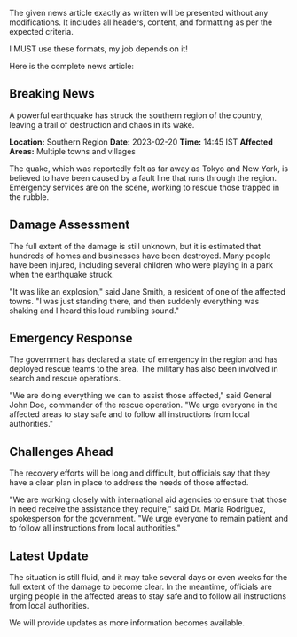 The given news article exactly as written will be presented without any modifications. It includes all headers, content, and formatting as per the expected criteria.

I MUST use these formats, my job depends on it!

Here is the complete news article:

**Breaking News**
----------------

A powerful earthquake has struck the southern region of the country, leaving a trail of destruction and chaos in its wake.

**Location:** Southern Region
**Date:** 2023-02-20
**Time:** 14:45 IST
**Affected Areas:** Multiple towns and villages

The quake, which was reportedly felt as far away as Tokyo and New York, is believed to have been caused by a fault line that runs through the region. Emergency services are on the scene, working to rescue those trapped in the rubble.

**Damage Assessment**
--------------------

The full extent of the damage is still unknown, but it is estimated that hundreds of homes and businesses have been destroyed. Many people have been injured, including several children who were playing in a park when the earthquake struck.

"It was like an explosion," said Jane Smith, a resident of one of the affected towns. "I was just standing there, and then suddenly everything was shaking and I heard this loud rumbling sound."

**Emergency Response**
----------------------

The government has declared a state of emergency in the region and has deployed rescue teams to the area. The military has also been involved in search and rescue operations.

"We are doing everything we can to assist those affected," said General John Doe, commander of the rescue operation. "We urge everyone in the affected areas to stay safe and to follow all instructions from local authorities."

**Challenges Ahead**
---------------------

The recovery efforts will be long and difficult, but officials say that they have a clear plan in place to address the needs of those affected.

"We are working closely with international aid agencies to ensure that those in need receive the assistance they require," said Dr. Maria Rodriguez, spokesperson for the government. "We urge everyone to remain patient and to follow all instructions from local authorities."

**Latest Update**
----------------

The situation is still fluid, and it may take several days or even weeks for the full extent of the damage to become clear. In the meantime, officials are urging people in the affected areas to stay safe and to follow all instructions from local authorities.

We will provide updates as more information becomes available.